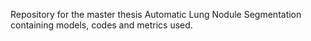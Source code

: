 Repository for the master thesis Automatic Lung Nodule Segmentation containing models, codes and metrics used.
